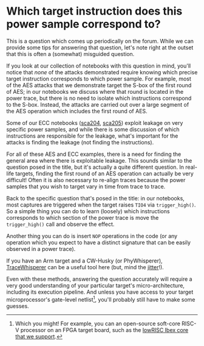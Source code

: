 # Which target instruction does this power sample correspond to?

This is a question which comes up periodically on the forum. While we
can provide some tips for answering that question, let's note right at the
outset that this is often a (somewhat) misguided question.

If you look at our collection of notebooks with this question in mind,
you'll notice that *none* of the attacks demonstrated require knowing which
precise target instruction corresponds to which power sample. For example,
most of the AES attacks that we demonstrate target the S-box of the first
round of AES; in our notebooks we discuss where that round is located in the
power trace, but there is no need to isolate which instructions correspond
to the S-box. Instead, the attacks are carried out over a large segment of
the AES operation which includes the first round of AES.

Some of our ECC notebooks
([sca204](https://github.com/newaetech/chipwhisperer-jupyter/tree/main/courses/sca204),
[sca205](https://github.com/newaetech/chipwhisperer-jupyter/tree/main/courses/sca205))
exploit leakage on very specific power samples, and while there is some
discussion of which instructions are responsible for the leakage, what's
important for the attacks is finding the leakage (not finding the
instructions).

For all of these AES and ECC examples, there is a need for finding the
general area where there is exploitable leakage. This sounds similar to the
question posed in the title, but it's actually a quite different question. In
real-life targets, finding the first round of an AES operation can actually
be very difficult! Often it is also necessary to re-align traces because the
power samples that you wish to target vary in time from trace to trace.


Back to the specific question that's posed in the title: in our notebooks,
most captures are triggered when the target raises `TIO4` via
`trigger_high()`. So a simple thing you can do to learn (loosely) which
instructions corresponds to which section of the power trace is move the
`trigger_high()` call and observe the effect.

Another thing you can do is insert `NOP` operations in the code (or any
operation which you expect to have a distinct signature that can be easily
observed in a power trace).

If you have an Arm target and a CW-Husky (or PhyWhisperer),
[TraceWhisperer](https://github.com/newaetech/tracewhisperer) can be a
useful tool here (but, mind the
[jitter](https://github.com/newaetech/DesignStartTrace?tab=readme-ov-file#trace-jitter)!).

Even with these methods, answering the question accurately will require a
very good understanding of your particular target's micro-architecture,
including its execution pipeline. And unless you have access to your target
microprocessor's gate-level netlist[^1], you'll probably still have to make
some guesses.


[^1]: Which you might! For example, you can an open-source soft-core RISC-V
  processor on an FPGA target board, such as the [lowRISC Ibex core that we
  support](https://rtfm.newae.com/Targets/UFO%20Targets/CW312T-XC7A35T/#1-ibex).


